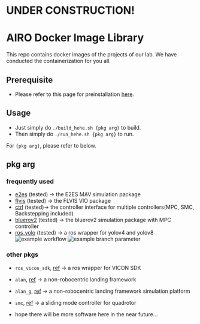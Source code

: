 # UNDER CONSTRUCTION!



# AIRO Docker Image Library
This repo contains docker images of the projects of our lab. We have conducted the containerization for you all. 

## Prerequisite
- Please refer to this page for preinstallation [here](https://github.com/HKPolyU-UAV/docker_practice).

## Usage
- Just simply do ```./build_hehe.sh {pkg arg}``` to build.
- Then simply do ```./run_hehe.sh {pkg arg}``` to run.

For ```{pkg arg}```, please refer to below.

## pkg arg
### frequently used
- [e2es]() (tested) -> the E2ES MAV simulation package
- [flvis]() (tested) -> the FLVIS VIO package
- [ctrl]() (tested)-> the controller interface for multiple controllers(MPC, SMC, Backstepping included)
- [bluerov2]() (tested) -> the bluerov2 simulation package with MPC controller
- [ros_yolo]() (tested) -> a ros wrapper for yolov4 and yolov8
![example workflow](https://github.com/github/docs/actions/workflows/main.yml/badge.svg)
![example branch parameter](https://github.com/github/docs/actions/workflows/main.yml/badge.svg?branch=feature-1)

### other pkgs
- ```ros_vicon_sdk```, [ref]() -> a ros wrapper for VICON SDK
- ```alan```, [ref]() -> a non-robocentric landing framework
- ```alan_g```, [ref]() -> a non-robocentric landing framework simulation platform
- ```smc```, [ref]() -> a sliding mode controller for quadrotor

- hope there will be more software here in the near future...